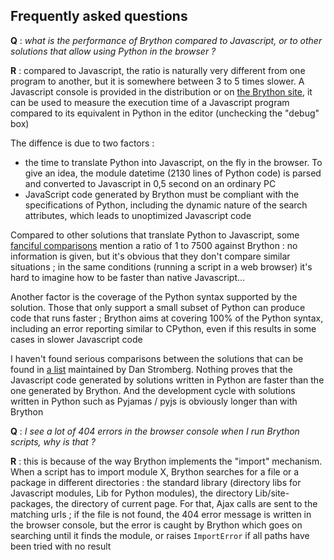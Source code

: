 Frequently asked questions
--------------------------

__Q__ : _what is the performance of Brython compared to Javascript, or to other solutions that allow using Python in the browser ?_

__R__ : compared to Javascript, the ratio is naturally very different from one program to another, but it is somewhere between 3 to 5 times slower. A Javascript console is provided in the distribution or on [the Brython site](http://brython.info/tests/js_console.html), it can be used to measure the execution time of a Javascript program compared to its equivalent in Python in the editor (unchecking the "debug" box)

The diffence is due to two factors :

- the time to translate Python into Javascript, on the fly in the browser. To give an idea, the module datetime (2130 lines of Python code) is parsed and converted to Javascript in 0,5 second on an ordinary PC
- JavaScript code generated by Brython must be compliant with the specifications of Python, including the dynamic nature of the search attributes, which leads to unoptimized Javascript code

Compared to other solutions that translate Python to Javascript, some [fanciful comparisons](http://pyppet.blogspot.fr/2013/11/brython-vs-pythonjs.html) mention a ratio of 1 to 7500 against Brython : no information is given, but it's obvious that they don't compare similar situations ; in the same conditions (running a script in a web browser) it's hard to imagine how to be faster than native Javascript...

Another factor is the coverage of the Python syntax supported by the solution. Those that only support a small subset of Python can produce code that runs faster ; Brython aims at covering 100% of the Python syntax, including an error reporting similar to CPython, even if this results in some cases in slower Javascript code

I haven't found serious comparisons between the solutions that can be found in [a list](http://stromberg.dnsalias.org/~strombrg/pybrowser/python-browser.html) maintained by Dan Stromberg. Nothing proves that the Javascript code generated by solutions written in Python are faster than the one generated by Brython. And the development cycle with solutions written in Python such as Pyjamas / pyjs is obviously longer than with Brython

__Q__ : _I see a lot of 404 errors in the browser console when I run Brython scripts, why is that ?_

__R__ : this is because of the way Brython implements the "import" mechanism. When a script has to import module X, Brython searches for a file or a package in different directories : the standard library (directory libs for Javascript modules, Lib for Python modules), the directory Lib/site-packages, the directory of current page. For that, Ajax calls are sent to the matching urls ; if the file is not found, the 404 error message is written in the browser console, but the error is caught by Brython which goes on searching until it finds the module, or raises `ImportError` if all paths have been tried with no result
